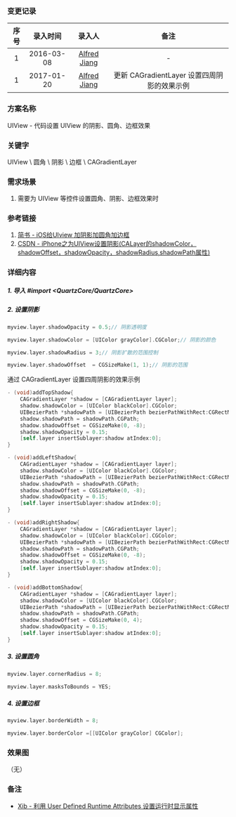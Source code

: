 ### 变更记录

| 序号 | 录入时间 | 录入人 | 备注 |
|:--------:|:--------:|:--------:|:--------:|
| 1 | 2016-03-08 | [Alfred Jiang](https://github.com/viktyz) | - |
| 1 | 2017-01-20 | [Alfred Jiang](https://github.com/viktyz) | 更新 CAGradientLayer 设置四周阴影的效果示例 |

### 方案名称

UIView - 代码设置 UIView 的阴影、圆角、边框效果

### 关键字

UIView \ 圆角 \ 阴影 \ 边框 \ CAGradientLayer

### 需求场景

1. 需要为 UIView 等控件设置圆角、阴影、边框效果时

### 参考链接

1. [简书 - iOS给UIview 加阴影加圆角加边框](http://www.jianshu.com/p/07febb97a451)
2. [CSDN - iPhone之为UIView设置阴影(CALayer的shadowColor，shadowOffset，shadowOpacity，shadowRadius,shadowPath属性)](http://blog.csdn.net/rhljiayou/article/details/10178723)

### 详细内容

##### 1. 导入 *#import <QuartzCore/QuartzCore>*

##### 2. 设置阴影
```objectivec
myview.layer.shadowOpacity = 0.5;// 阴影透明度

myview.layer.shadowColor = [UIColor grayColor].CGColor;// 阴影的颜色

myview.layer.shadowRadius = 3;// 阴影扩散的范围控制

myview.layer.shadowOffset  = CGSizeMake(1, 1);// 阴影的范围
```

通过 CAGradientLayer 设置四周阴影的效果示例

```objectivec
- (void)addTopShadow{
    CAGradientLayer *shadow = [CAGradientLayer layer];
    shadow.shadowColor = [UIColor blackColor].CGColor;
    UIBezierPath *shadowPath = [UIBezierPath bezierPathWithRect:CGRectMake(0, 0, self.frame.size.width, 8)];
    shadow.shadowPath = shadowPath.CGPath;
    shadow.shadowOffset = CGSizeMake(0, -8);
    shadow.shadowOpacity = 0.15;
    [self.layer insertSublayer:shadow atIndex:0];
}

- (void)addLeftShadow{
    CAGradientLayer *shadow = [CAGradientLayer layer];
    shadow.shadowColor = [UIColor blackColor].CGColor;
    UIBezierPath *shadowPath = [UIBezierPath bezierPathWithRect:CGRectMake(-8, 0, 8, self.frame.size.height)];
    shadow.shadowPath = shadowPath.CGPath;
    shadow.shadowOffset = CGSizeMake(0, -8);
    shadow.shadowOpacity = 0.15;
    [self.layer insertSublayer:shadow atIndex:0];
}

- (void)addRightShadow{
    CAGradientLayer *shadow = [CAGradientLayer layer];
    shadow.shadowColor = [UIColor blackColor].CGColor;
    UIBezierPath *shadowPath = [UIBezierPath bezierPathWithRect:CGRectMake(self.frame.size.width, 0, 8, self.frame.size.height)];
    shadow.shadowPath = shadowPath.CGPath;
    shadow.shadowOffset = CGSizeMake(0, -8);
    shadow.shadowOpacity = 0.15;
    [self.layer insertSublayer:shadow atIndex:0];
}

- (void)addBottomShadow{
    CAGradientLayer *shadow = [CAGradientLayer layer];
    shadow.shadowColor = [UIColor blackColor].CGColor;
    UIBezierPath *shadowPath = [UIBezierPath bezierPathWithRect:CGRectMake(0, self.frame.size.height, self.frame.size.width, 4)];
    shadow.shadowPath = shadowPath.CGPath;
    shadow.shadowOffset = CGSizeMake(0, 4);
    shadow.shadowOpacity = 0.15;
    [self.layer insertSublayer:shadow atIndex:0];
}

```

##### 3. 设置圆角
```objectivec
myview.layer.cornerRadius = 8;

myview.layer.masksToBounds = YES;
```

##### 4. 设置边框
```objectivec
myview.layer.borderWidth = 8;

myview.layer.borderColor =[[UIColor grayColor] CGColor];
```

### 效果图
（无）

### 备注

* [Xib - 利用 User Defined Runtime Attributes 设置运行时显示属性](Notes/Note_00216_20170213.md)
